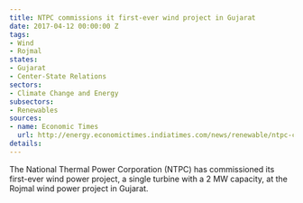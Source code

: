 ```yaml
---
title: NTPC commissions it first-ever wind project in Gujarat
date: 2017-04-12 00:00:00 Z
tags:
- Wind
- Rojmal
states:
- Gujarat
- Center-State Relations
sectors:
- Climate Change and Energy
subsectors:
- Renewables
sources:
- name: Economic Times
  url: http://energy.economictimes.indiatimes.com/news/renewable/ntpc-commissions-first-wind-capacity-of-2-mw/58007929
details: 
---
```


The National Thermal Power Corporation (NTPC) has commissioned its first-ever wind power project, a single turbine with a 2 MW capacity, at the Rojmal wind power project in Gujarat.
